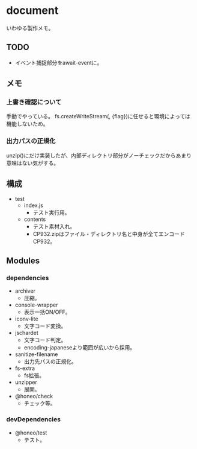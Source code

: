 # document
いわゆる製作メモ。


## TODO
* イベント捕捉部分をawait-eventに。


## メモ

### 上書き確認について
手動でやっている。
fs.createWriteStream(, {flag})に任せると環境によっては機能しないため。

### 出力パスの正規化
unzip()にだけ実装したが、内部ディレクトリ部分がノーチェックだからあまり意味はない気がする。


## 構成
* test
    - index.js
        - テスト実行用。
    - contents
        - テスト素材入れ。
        - CP932.zipはファイル・ディレクトリ名と中身が全てエンコードCP932。


## Modules

### dependencies
* archiver
    * 圧縮。
* console-wrapper
    - 表示一括ON/OFF。
* iconv-lite
    - 文字コード変換。
* jschardet
    - 文字コード判定。
    - encoding-japaneseより範囲が広いから採用。
* sanitize-filename
    - 出力先パスの正規化。
* fs-extra
    * fs拡張。
* unzipper
    * 展開。
* @honeo/check
    * チェック等。

### devDependencies
* @honeo/test
    * テスト。
